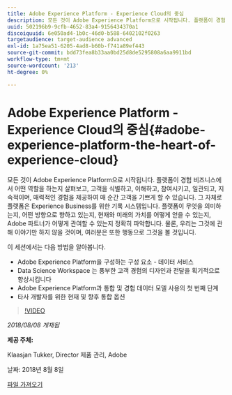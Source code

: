 ```yaml
---
title: Adobe Experience Platform - Experience Cloud의 중심
description: 모든 것이 Adobe Experience Platform으로 시작됩니다. 플랫폼이 경험 비즈니스에서 어떤 역할을 하는지 살펴보고, 고객을 식별하고, 이해하고, 참여시키고, 일관되고, 지속적이며, 매력적인 경험을 제공하여 매 순간 고객을 기쁘게 할 수 있습니다.
uuid: 502196b9-9cfb-4652-83a4-9156434370a1
discoiquuid: 6e050ad4-1b0c-46d0-b588-6402102f0263
targetaudience: target-audience advanced
exl-id: 1a75ea51-6205-4ad8-b60b-f741a89ef443
source-git-commit: bdd73fea8b33aa0bd25d8de5295808a6aa9911bd
workflow-type: tm+mt
source-wordcount: '213'
ht-degree: 0%

---
```


# Adobe Experience Platform - Experience Cloud의 중심{#adobe-experience-platform-the-heart-of-experience-cloud}

모든 것이 Adobe Experience Platform으로 시작됩니다. 플랫폼이 경험 비즈니스에서 어떤 역할을 하는지 살펴보고, 고객을 식별하고, 이해하고, 참여시키고, 일관되고, 지속적이며, 매력적인 경험을 제공하여 매 순간 고객을 기쁘게 할 수 있습니다. 그 자체로 플랫폼은 Experience Business를 위한 기록 시스템입니다.  플랫폼이 무엇을 의미하는지, 어떤 방향으로 향하고 있는지, 현재와 미래의 가치를 어떻게 얻을 수 있는지, Adobe 파트너가 어떻게 관여할 수 있는지 정확히 파악합니다. 물론, 우리는 그것에 관해 이야기만 하지 않을 것이며, 여러분은 또한 행동으로 그것을 볼 것입니다.

이 세션에서는 다음 방법을 알아봅니다.

* Adobe Experience Platform을 구성하는 구성 요소 - 데이터 서비스
* Data Science Workspace 는 풍부한 고객 경험의 디자인과 전달을 획기적으로 향상시킵니다
* Adobe Experience Platform과 통합 및 경험 데이터 모델 사용의 첫 번째 단계
* 타사 개발자를 위한 현재 및 향후 통합 옵션

>[!VIDEO](https://video.tv.adobe.com/v/23270/?quality=9)

*2018/08/08 게재됨*

**제공 주체:**

Klaasjan Tukker, Director 제품 관리, Adobe

날짜: 2018년 8월 8일

[파일 가져오기](assets/20180808-gems-adobe+cloud+platform-experience+system+of+record-1.pdf)

<!--
[Get back to the Overview](https://helpx.adobe.com/experience-manager/kt/eseminars/gems/aem-index.html)
-->
